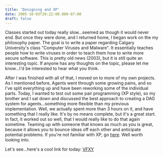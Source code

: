 ```yaml
---
title: 'Designing and XP'
date: 2005-10-03T20:22:00.000-07:00
draft: false
---
```


Classes started out today really slow...seemed as though it would never end. But once they were done, and I returned home, I began work on the my philosophy paper. The goal is to write a paper regarding Calgary University's class "Computer Viruses and Malware". It essentially teaches people how to write viruses in order to teach them how to write more secure software. This is pretty old news (2003), but it is still quite an interesting topic. If anyone has any thoughts on the topic, please let me know...I'd be interested to hear what you think.

After I was finished with all of that, I moved on to more of my own projects. As I mentioned before, Agents went through some growing pains, and so I've split everything up and have been reworking some of the individual parts. Today, I wanted to test out some pair programming (XP style), so my brother and I sat down and discussed the best approach to creating a DAG system for agents...something more flexible than my previous implementation. Well, we actually spent more than 3 hours on it, and have something that I really like. It's by no means complete, but it's a great start. In fact, it worked out so well, that I would really like to do that again sometime. Teaming up with someone that knows as much as you is great, because it allows you to bounce ideas off each other and anticipate potential problems. If you're not familiar with XP, go [here](http://www.extremeprogramming.org/). Well worth looking into.

Let's see...here's a cool link for today: [VFXY](http://www.vfxy.com/index.php)
